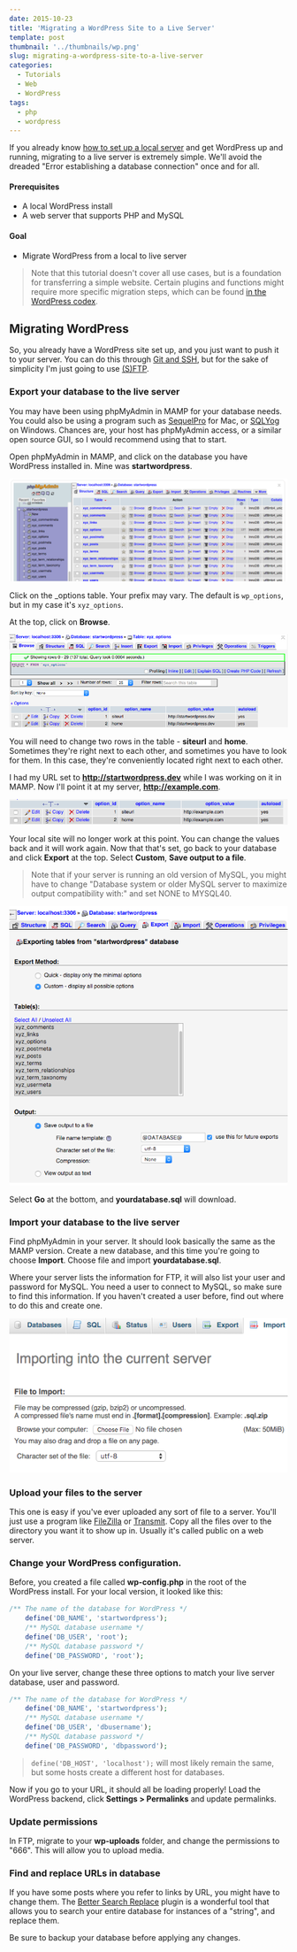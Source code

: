 ```yaml
---
date: 2015-10-23
title: 'Migrating a WordPress Site to a Live Server'
template: post
thumbnail: '../thumbnails/wp.png'
slug: migrating-a-wordpress-site-to-a-live-server
categories:
  - Tutorials
  - Web
  - WordPress
tags:
  - php
  - wordpress
---
```


If you already know [how to set up a local server](http://taniarascia.com/local-environment) and get WordPress up and running, migrating to a live server is extremely simple. We'll avoid the dreaded "Error establishing a database connection" once and for all.

#### Prerequisites

- A local WordPress install
- A web server that supports PHP and MySQL

#### Goal

- Migrate WordPress from a local to live server

> Note that this tutorial doesn't cover all use cases, but is a foundation for transferring a simple website. Certain plugins and functions might require more specific migration steps, which can be found [in the WordPress codex](https://codex.wordpress.org/Moving_WordPress).

## Migrating WordPress

So, you already have a WordPress site set up, and you just want to push it to your server. You can do this through [Git and SSH](http://www.taniarascia.com/getting-started-with-git/), but for the sake of simplicity I'm just going to use [(S)FTP](https://en.wikipedia.org/wiki/File_Transfer_Protocol).

### Export your database to the live server

You may have been using phpMyAdmin in MAMP for your database needs. You could also be using a program such as [SequelPro](http://www.sequelpro.com/) for Mac, or [SQLYog](https://www.webyog.com/) on Windows. Chances are, your host has phpMyAdmin access, or a similar open source GUI, so I would recommend using that to start.

Open phpMyAdmin in MAMP, and click on the database you have WordPress installed in. Mine was **startwordpress**.

![](../images/Screen-Shot-2015-10-22-at-9.19.23-PM.png)

Click on the \_options table. Your prefix may vary. The default is `wp_options`, but in my case it's `xyz_options`.

At the top, click on **Browse**.

![](../images/Screen-Shot-2015-10-22-at-9.27.25-PM.png)

You will need to change two rows in the table - **siteurl** and **home**. Sometimes they're right next to each other, and sometimes you have to look for them. In this case, they're conveniently located right next to each other.

I had my URL set to **http://startwordpress.dev** while I was working on it in MAMP. Now I'll point it at my server, **http://example.com**.

![](../images/Screen-Shot-2015-10-22-at-9.31.36-PM.png)

Your local site will no longer work at this point. You can change the values back and it will work again. Now that that's set, go back to your database and click **Export** at the top. Select **Custom**, **Save output to a file**.

> Note that if your server is running an old version of MySQL, you might have to change "Database system or older MySQL server to maximize output compatibility with:" and set NONE to MYSQL40.

![](../images/Screen-Shot-2015-10-22-at-9.42.40-PM.png)

Select **Go** at the bottom, and **yourdatabase.sql** will download.

### Import your database to the live server

Find phpMyAdmin in your server. It should look basically the same as the MAMP version. Create a new database, and this time you're going to choose **Import**. Choose file and import **yourdatabase.sql**.

Where your server lists the information for FTP, it will also list your user and password for MySQL. You need a user to connect to MySQL, so make sure to find this information. If you haven't created a user before, find out where to do this and create one.

![](../images/Screen-Shot-2015-10-22-at-9.55.28-PM.png)

### Upload your files to the server

This one is easy if you've ever uploaded any sort of file to a server. You'll just use a program like [FileZilla](https://filezilla-project.org/) or [Transmit](https://panic.com/transmit/). Copy all the files over to the directory you want it to show up in. Usually it's called public on a web server.

### Change your WordPress configuration.

Before, you created a file called **wp-config.php** in the root of the WordPress install. For your local version, it looked like this:

```php
/** The name of the database for WordPress */
    define('DB_NAME', 'startwordpress');
    /** MySQL database username */
    define('DB_USER', 'root');
    /** MySQL database password */
    define('DB_PASSWORD', 'root');
```

On your live server, change these three options to match your live server database, user and password.

```php
/** The name of the database for WordPress */
    define('DB_NAME', 'startwordpress');
    /** MySQL database username */
    define('DB_USER', 'dbusername');
    /** MySQL database password */
    define('DB_PASSWORD', 'dbpassword');
```

> `define('DB_HOST', 'localhost');` will most likely remain the same, but some hosts create a different host for databases.

Now if you go to your URL, it should all be loading properly! Load the WordPress backend, click **Settings > Permalinks** and update permalinks.

### Update permissions

In FTP, migrate to your **wp-uploads** folder, and change the permissions to "666". This will allow you to upload media.

### Find and replace URLs in database

If you have some posts where you refer to links by URL, you might have to change them. The [Better Search Replace](https://wordpress.org/plugins/better-search-replace/) plugin is a wonderful tool that allows you to search your entire database for instances of a "string", and replace them.

Be sure to backup your database before applying any changes.
